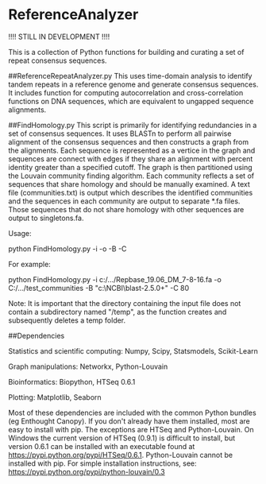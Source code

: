 # ReferenceAnalyzer

!!!! STILL IN DEVELOPMENT !!!!

This is a collection of Python functions for building and curating a set of repeat consensus sequences. 

##ReferenceRepeatAnalyzer.py 
This uses time-domain analysis to identify tandem repeats in a reference genome and generate consensus sequences. It includes function for computing autocorrelation and cross-correlation functions on DNA sequences, which are equivalent to ungapped sequence alignments.

##FindHomology.py 
This script is primarily for identifying redundancies in a set of consensus sequences. It uses BLASTn to perform all pairwise alignment of the consensus sequences and then constructs a graph from the alignments. Each sequence is represented as a vertice in the graph and sequences are connect with edges if they share an alignment with percent identity greater than a specified cutoff. The graph is then partitioned using the Louvain community finding algorithm. Each community reflects a set of sequences that share homology and should be manually examined. A text file (communities.txt) is output which describes the identified communities and the sequences in each community are output to separate \*.fa files. Those sequences that do not share homology with other sequences are output to singletons.fa.

Usage:

python FindHomology.py -i <path to input fasta> -o <output directory to be created> -B <path to the BLAST directory> -C <percent identity cutoff>
  
For example:

python FindHomology.py -i c:/.../Repbase_19.06_DM_7-8-16.fa -o C:/.../test_communities -B "c:\NCBI\blast-2.5.0+" -C 80

Note: It is important that the directory containing the input file does not contain a subdirectory named "/temp", as the function creates and subsequently deletes a temp folder.
 

##Dependencies

Statistics and scientific computing: Numpy, Scipy, Statsmodels, Scikit-Learn

Graph manipulations: Networkx, Python-Louvain

Bioinformatics: Biopython,  HTSeq 0.6.1

Plotting: Matplotlib, Seaborn

Most of these dependencies are included with the common Python bundles (eg Enthought Canopy). If you don't already have them installed, most are easy to install with pip.  The exceptions are HTSeq and Python-Louvain. On Windows the current version of HTSeq (0.9.1) is difficult to install, but version 0.6.1 can be installed with an executable found at https://pypi.python.org/pypi/HTSeq/0.6.1. Python-Louvain cannot be installed with pip. For simple installation instructions, see: https://pypi.python.org/pypi/python-louvain/0.3
